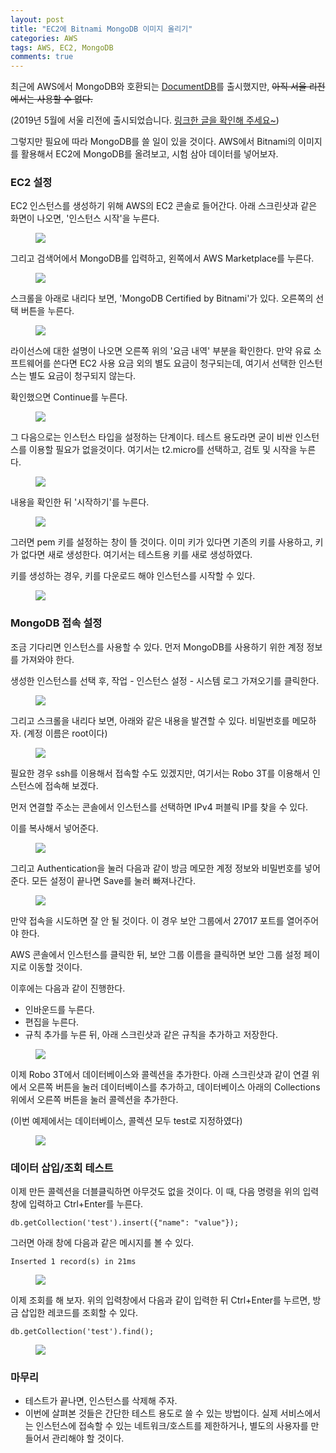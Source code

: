 ```yaml
---
layout: post
title: "EC2에 Bitnami MongoDB 이미지 올리기"
categories: AWS
tags: AWS, EC2, MongoDB
comments: true
---
```


최근에 AWS에서 MongoDB와 호환되는 [DocumentDB](https://aws.amazon.com/ko/documentdb/)를 출시했지만, ~~아직 서울 리전에서는 사용할 수 없다.~~

(2019년 5월에 서울 리전에 출시되었습니다. [링크한 글을 확인해 주세요~](https://aws.amazon.com/ko/blogs/korea/amazon-documentdb-and-kinesis-analytics-seoul-region/))

그렇지만 필요에 따라 MongoDB를 쓸 일이 있을 것이다. AWS에서 Bitnami의 이미지를 활용해서 EC2에 MongoDB를 올려보고, 시험 삼아 데이터를 넣어보자. 

### EC2 설정

EC2 인스턴스를 생성하기 위해 AWS의 EC2 콘솔로 들어간다. 아래 스크린샷과 같은 화면이 나오면, '인스턴스 시작'을 누른다.

<figure>
    <img src="{{ "media/img/bitnami-mongodb-1.png" | absolute_url }}">
</figure>

그리고 검색어에서 MongoDB를 입력하고, 왼쪽에서 AWS Marketplace를 누른다.

<figure>
    <img src="{{ "media/img/bitnami-mongodb-2.png" | absolute_url }}">
</figure>

스크롤을 아래로 내리다 보면, 'MongoDB Certified by Bitnami'가 있다. 오른쪽의 선택 버튼을 누른다.

<figure>
    <img src="{{ "media/img/bitnami-mongodb-3.png" | absolute_url }}">
</figure>

라이선스에 대한 설명이 나오면 오른쪽 위의 '요금 내역' 부분을 확인한다. 만약 유료 소프트웨어를 쓴다면 EC2 사용 요금 외의 별도 요금이 청구되는데, 여기서 선택한 인스턴스는 별도 요금이 청구되지 않는다.

확인했으면 Continue를 누른다.

<figure>
    <img src="{{ "media/img/bitnami-mongodb-4.png" | absolute_url }}">
</figure>

그 다음으로는 인스턴스 타입을 설정하는 단계이다. 테스트 용도라면 굳이 비싼 인스턴스를 이용할 필요가 없을것이다. 여기서는 t2.micro를 선택하고, 검토 및 시작을 누른다. 

<figure>
    <img src="{{ "media/img/bitnami-mongodb-5.png" | absolute_url }}">
</figure>

내용을 확인한 뒤 '시작하기'를 누른다. 

<figure>
    <img src="{{ "media/img/bitnami-mongodb-6.png" | absolute_url }}">
</figure>

그러면 pem 키를 설정하는 창이 뜰 것이다. 이미 키가 있다면 기존의 키를 사용하고, 키가 없다면 새로 생성한다. 여기서는 테스트용 키를 새로 생성하였다.

키를 생성하는 경우, 키를 다운로드 해야 인스턴스를 시작할 수 있다. 

<figure>
    <img src="{{ "media/img/bitnami-mongodb-7.png" | absolute_url }}">
</figure>

### MongoDB 접속 설정

조금 기다리면 인스턴스를 사용할 수 있다. 먼저 MongoDB를 사용하기 위한 계정 정보를 가져와야 한다. 

생성한 인스턴스를 선택 후, 작업 - 인스턴스 설정 - 시스템 로그 가져오기를 클릭한다.

<figure>
    <img src="{{ "media/img/bitnami-mongodb-8.png" | absolute_url }}">
</figure>

그리고 스크롤을 내리다 보면, 아래와 같은 내용을 발견할 수 있다. 
비밀번호를 메모하자. (계정 이름은 root이다)

<figure>
    <img src="{{ "media/img/bitnami-mongodb-9.png" | absolute_url }}">
</figure>

필요한 경우 ssh를 이용해서 접속할 수도 있겠지만, 여기서는 Robo 3T를 이용해서 인스턴스에 접속해 보겠다. 

먼저 연결할 주소는 콘솔에서 인스턴스를 선택하면 IPv4 퍼블릭 IP를 찾을 수 있다. 

이를 복사해서 넣어준다. 

<figure>
    <img src="{{ "media/img/bitnami-mongodb-10.png" | absolute_url }}">
</figure>

그리고 Authentication을 눌러 다음과 같이 방금 메모한 계정 정보와 비밀번호를 넣어준다. 모든 설정이 끝나면 Save를 눌러 빠져나간다.

<figure>
    <img src="{{ "media/img/bitnami-mongodb-11.png" | absolute_url }}">
</figure>

만약 접속을 시도하면 잘 안 될 것이다. 이 경우 보안 그룹에서 27017 포트를 열어주어야 한다. 

AWS 콘솔에서 인스턴스를 클릭한 뒤, 보안 그룹 이름을 클릭하면 보안 그룹 설정 페이지로 이동할 것이다. 

이후에는 다음과 같이 진행한다.
* 인바운드를 누른다.
* 편집을 누른다.
* 규칙 추가를 누른 뒤, 아래 스크린샷과 같은 규칙을 추가하고 저장한다.

<figure>
    <img src="{{ "media/img/bitnami-mongodb-12.png" | absolute_url }}">
</figure>

이제 Robo 3T에서 데이터베이스와 콜렉션을 추가한다. 아래 스크린샷과 같이 연결 위에서 오른쪽 버튼을 눌러 데이터베이스를 추가하고, 데이터베이스 아래의 Collections 위에서 오른쪽 버튼을 눌러 콜렉션을 추가한다.

(이번 예제에서는 데이터베이스, 콜렉션 모두 test로 지정하였다)

<figure>
    <img src="{{ "media/img/bitnami-mongodb-13.png" | absolute_url }}">
</figure>

### 데이터 삽입/조회 테스트

이제 만든 콜렉션을 더블클릭하면 아무것도 없을 것이다. 이 때, 다음 명령을 위의 입력 창에 입력하고 Ctrl+Enter를 누른다. 

```
db.getCollection('test').insert({"name": "value"});
```

그러면 아래 창에 다음과 같은 메시지를 볼 수 있다.

```
Inserted 1 record(s) in 21ms
```

<figure>
    <img src="{{ "media/img/bitnami-mongodb-14.png" | absolute_url }}">
</figure>

이제 조회를 해 보자. 위의 입력창에서 다음과 같이 입력한 뒤 Ctrl+Enter를 누르면, 방금 삽입한 레코드를 조회할 수 있다. 

```
db.getCollection('test').find();
```

<figure>
    <img src="{{ "media/img/bitnami-mongodb-15.png" | absolute_url }}">
</figure>

### 마무리

* 테스트가 끝나면, 인스턴스를 삭제해 주자.
* 이번에 살펴본 것들은 간단한 테스트 용도로 쓸 수 있는 방법이다. 실제 서비스에서는 인스턴스에 접속할 수 있는 네트워크/호스트를 제한하거나, 별도의 사용자를 만들어서 관리해야 할 것이다. 